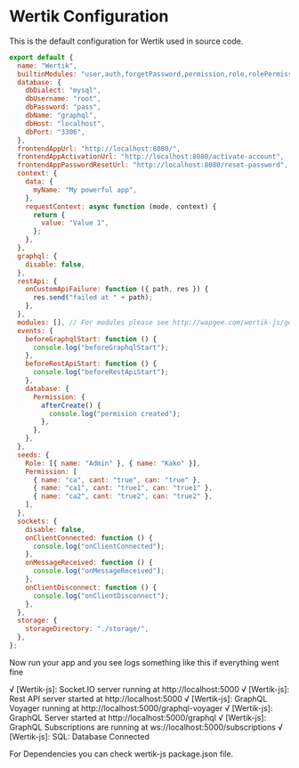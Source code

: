 # Wertik Configuration

This is the default configuration for Wertik used in source code.

```javascript
export default {
  name: "Wertik",
  builtinModules: "user,auth,forgetPassword,permission,role,rolePermission,userPermission,userRole,me,storage",
  database: {
    dbDialect: "mysql",
    dbUsername: "root",
    dbPassword: "pass",
    dbName: "graphql",
    dbHost: "localhost",
    dbPort: "3306",
  },
  frontendAppUrl: "http://localhost:8080/",
  frontendAppActivationUrl: "http://localhost:8080/activate-account",
  frontendAppPasswordResetUrl: "http://localhost:8080/reset-password",
  context: {
    data: {
      myName: "My powerful app",
    },
    requestContext: async function (mode, context) {
      return {
        value: "Value 1",
      };
    },
  },
  graphql: {
    disable: false,
  },
  restApi: {
    onCustomApiFailure: function ({ path, res }) {
      res.send("failed at " + path);
    },
  },
  modules: [], // For modules please see http://wapgee.com/wertik-js/getting-started/custom-modules,
  events: {
    beforeGraphqlStart: function () {
      console.log("beforeGraphqlStart");
    },
    beforeRestApiStart: function () {
      console.log("beforeRestApiStart");
    },
    database: {
      Permission: {
        afterCreate() {
          console.log("permision created");
        },
      },
    },
  },
  seeds: {
    Role: [{ name: "Admin" }, { name: "Kako" }],
    Permission: [
      { name: "ca", cant: "true", can: "true" },
      { name: "ca1", cant: "true1", can: "true1" },
      { name: "ca2", cant: "true2", can: "true2" },
    ],
  },
  sockets: {
    disable: false,
    onClientConnected: function () {
      console.log("onClientConnected");
    },
    onMessageReceived: function () {
      console.log("onMessageReceived");
    },
    onClientDisconnect: function () {
      console.log("onClientDisconnect");
    },
  },
  storage: {
    storageDirectory: "./storage/",
  },
};
```

Now run your app and you see logs something like this if everything went fine

√  [Wertik-js]:  Socket.IO server running at http://localhost:5000
√  [Wertik-js]:  Rest API server started at http://localhost:5000
√  [Wertik-js]:  GraphQL Voyager running at http://localhost:5000/graphql-voyager
√  [Wertik-js]:  GraphQL Server started at http://localhost:5000/graphql
√  [Wertik-js]:  GraphQL Subscriptions are running at ws://localhost:5000/subscriptions
√  [Wertik-js]:  SQL: Database Connected

For Dependencies you can check wertik-js package.json file.
